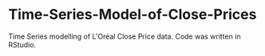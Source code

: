 # Time-Series-Model-of-Close-Prices

Time Series modelling of L'Oréal Close Price data. Code was written in RStudio.
